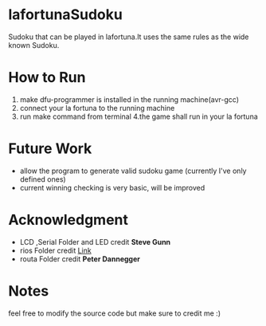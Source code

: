 # lafortunaSudoku
Sudoku that can be played in lafortuna.It uses the same rules as the wide known Sudoku.

# How to Run
1. make dfu-programmer is installed in the running machine(avr-gcc) 
2. connect your la fortuna to the running machine 
3. run make command from terminal
4.the game shall run in your la fortuna

# Future Work
* allow the program to generate valid sudoku game (currently I've only defined ones)
* current winning checking is very basic, will be improved 

# Acknowledgment
* LCD ,Serial Folder and LED   credit **Steve Gunn**
* rios Folder      credit [Link](http://www.cs.ucr.edu/~vahid/rios/rios_avr.html)
* routa Folder      credit   **Peter Dannegger**

# Notes
  feel free to modify the source code but make sure to credit me :) 



